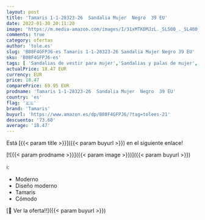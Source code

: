 ```yaml
---
layout: post
title: 'Tamaris 1-1-28323-26  Sandalia Mujer  Negro  39 EU'
date: 2022-01-30 20:11:28
image: 'https://m.media-amazon.com/images/I/31xMTKDMJzL._SL500_._SL400_.jpg'
comments: true
category: ofertas
author: 'tole.es'
slug: 'B08F4GFPJ6-es Tamaris 1-1-28323-26 Sandalia Mujer Negro 39 EU'
sku: 'B08F4GFPJ6-es'
tags: [ 'Sandalias de vestir para mujer','Sandalias y palas de mujer','Zapatos','Zapatos para mujer','Zapatos y complementos','sandalia','tamaris', ]
actualPrice: 18.47 EUR
currency: EUR
price: 18.47
comparePrice: 69.95 EUR
prodname: 'Tamaris 1-1-28323-26  Sandalia Mujer  Negro  39 EU'
country: 'es'
flag: '🇪🇸'
brand: 'Tamaris'
buyurl: 'https://www.amazon.es/dp/B08F4GFPJ6/?tag=tolees-21'
descuento: '73.60'
average: '18.47'
---
```


Está [{{< param title >}}]({{< param buyurl >}}) en el siguiente enlace!

[![{{< param prodname >}}]({{< param image >}})]({{< param buyurl >}})

ℹ️:

- Moderno
- Diseño moderno
- Tamaris
- Cómodo

[🛒 Ver la oferta!!]({{< param buyurl >}})
